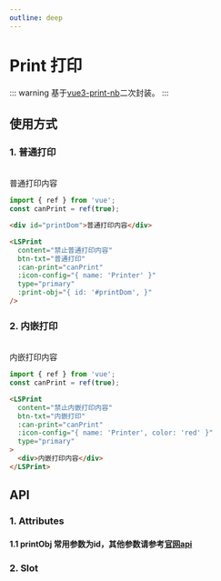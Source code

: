 ```yaml
---
outline: deep
---
```


# Print 打印

::: warning 基于[vue3-print-nb](https://www.npmjs.com/package/vue3-print-nb)二次封装。
:::

## 使用方式

### 1. 普通打印

<br />

<div id="printDom">普通打印内容</div>

<LSPrint content="禁止普通打印内容" btn-txt="普通打印" :can-print="canPrint" :icon-config="{ name: 'Printer' }" type="primary" :print-obj="{ id: '#printDom', }" />

```js
import { ref } from 'vue';
const canPrint = ref(true);
```

```html
<div id="printDom">普通打印内容</div>

<LSPrint
  content="禁止普通打印内容"
  btn-txt="普通打印"
  :can-print="canPrint"
  :icon-config="{ name: 'Printer' }"
  type="primary"
  :print-obj="{ id: '#printDom', }"
/>
```

### 2. 内嵌打印

<br />

<LSPrint content="禁止内嵌打印内容" btn-txt="内嵌打印" :can-print="canPrint" :icon-config="{ name: 'Printer', color: 'red' }" type="primary">
 <div>
  内嵌打印内容
 </div>
</LSPrint>

```js
import { ref } from 'vue';
const canPrint = ref(true);
```

```html
<LSPrint
  content="禁止内嵌打印内容"
  btn-txt="内嵌打印"
  :can-print="canPrint"
  :icon-config="{ name: 'Printer', color: 'red' }"
  type="primary"
>
  <div>内嵌打印内容</div>
</LSPrint>
```

## API

### 1. Attributes

<ApiIntro :tableColumn="tableColumn" :tableData="tableData" />

#### 1.1 printObj 常用参数为id，其他参数请参考[官网api](https://www.npmjs.com/package/vue3-print-nb)

<ApiIntro :tableColumn="tableColumn" :tableData="tableData2" />

### 2. Slot

<ApiIntro :tableColumn="tableSlotColumn" :tableData="tableData3" />

<script setup>
import { tableColumn, tableSlotColumn } from '../constant';
import { ref } from 'vue';

const canPrint = ref(true);


const tableData = ref([
  {
    name: 'printObj',
    desc: '打印对象参数配置',
    type: 'object',
    value: '{}'
  },
  {
    name: 'iconConfig',
    desc: '按钮文案前图标配置，具体配置参考LSIcon',
    type: 'json',
    value: '{}'
  },
  {
    name: 'btnTxt',
    desc: '按钮文案',
    type:'string',
    value: '打印'
  },
  {
    name: 'content',
    desc: '打印按钮禁止使用时，鼠标移入提示文案',
    type:'string',
    value: ''
  },
  {
    name: 'canPrint',
    desc: '是否允许打印',
    type:'boolean',
    value: 'true'
  }
])

const tableData2 = ref([
  {
    name: 'id',
    desc: '打印区域id，适用普通打印',
    type: 'string',
    value: ''
  }
])

const tableData3 = ref([
  {
    name: 'default',
    desc: '添加默认插槽',
  }
])
</script>
